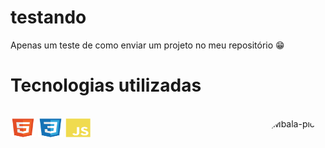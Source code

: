 # testando
Apenas um teste de como enviar um projeto no meu repositório 😁️

# Tecnologias utilizadas

<div style="display: inline_block"><br>
  <img align="center" alt="Mbala-HTML" height="30" width="40" src="https://raw.githubusercontent.com/devicons/devicon/master/icons/html5/html5-original.svg">
  <img align="center" alt="Mbala-CSS" height="30" width="40" src="https://raw.githubusercontent.com/devicons/devicon/master/icons/css3/css3-original.svg">
  <img align="center" alt="Mbala-Js" height="30" width="40" src="https://raw.githubusercontent.com/devicons/devicon/master/icons/javascript/javascript-plain.svg">
   <img align="right" alt="Mbala-pic" height="100" width="100" style="border-radius:50px;" src="https://github.com/MauricioMbala02/verifica-Email/blob/main/sucesso.gif">
</div>
